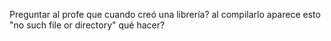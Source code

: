Preguntar al profe que cuando creó una librería? al compilarlo aparece esto "no such file or directory" qué hacer?

